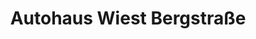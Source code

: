 ---
title: "Autohaus Wiest Bergstraße"
url: /bensheim/autohaus-wiest-bergstrasse/
shop: Autohaus
---